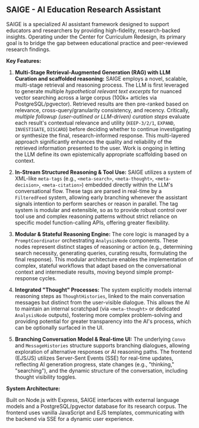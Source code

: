 ## SAIGE - AI Education Research Assistant

SAIGE is a specialized AI assistant framework designed to support educators and researchers by providing high-fidelity, research-backed insights. Operating under the Center for Curriculum Redesign, its primary goal is to bridge the gap between educational practice and peer-reviewed research findings.

**Key Features:**

1.  **Multi-Stage Retrieval-Augmented Generation (RAG) with LLM Curation and scaffolded reasoning:**  SAIGE employs a novel, scalable, multi-stage retrieval and reasoning process. The LLM is first leveraged to generate multiple *hypothetical relevant text excerpts* for nuanced vector searching across a large corpus (100k+ articles via PostgreSQL/pgvector). Retrieved results are then pre-ranked based on relevance, cross-query/granularity consistency, and recency. Critically, *multiple followup (user-outlined or LLM-driven) curation steps* evaluate each result's contextual relevance and utility (`KEEP-3/2/1`, `EXPAND`, `INVESTIGATE`, `DISCARD`) before deciding whether to continue investigating or synthesize the final, research-informed response. This multi-layered approach significantly enhances the quality and reliability of the retrieved information presented to the user. Work is ongoing in letting the LLM define its own epistemically appropriate scaffolding based on context.

2.  **In-Stream Structured Reasoning & Tool Use:** SAIGE utilizes a system of XML-like `meta-tags` (e.g., `<meta-search>`, `<meta-thought>`, `<meta-decision>`, `<meta-citation>`) embedded directly within the LLM's conversational flow. These tags are parsed in real-time by a `FilteredFeed` system, allowing early branching whenever the assistant signals intention to perform searches or reason in parallel. The tag system is modular and extensible, so as to provide robust control over tool use and complex reasoning patterns without strict reliance on specific model function-calling APIs, offering greater flexibility.

3.  **Modular & Stateful Reasoning Engine:** The core logic is managed by a `PromptCoordinator` orchestrating `AnalysisNode` components. These nodes represent distinct stages of reasoning or action (e.g., determining search necessity, generating queries, curating results, formulating the final response). This modular architecture enables the implementation of complex, stateful workflows that adapt based on the conversational context and intermediate results, moving beyond simple prompt-response cycles.

4.  **Integrated "Thought" Processes:** The system explicitly models internal reasoning steps as `ThoughtHistories`, linked to the main conversation messages but distinct from the user-visible dialogue. This allows the AI to maintain an internal scratchpad (via `<meta-thought>` or dedicated `AnalysisNode` outputs), fostering more complex problem-solving and providing potential for greater transparency into the AI's process, which can be optionally surfaced in the UI.

5.  **Branching Conversation Model & Real-time UI:** The underlying `Convo` and `MessageHistories` structure supports branching dialogues, allowing exploration of alternative responses or AI reasoning paths. The frontend (EJS/JS) utilizes Server-Sent Events (SSE) for real-time updates, reflecting AI generation progress, state changes (e.g., "thinking," "searching"), and the dynamic structure of the conversation, including thought visibility toggles.

**System Architecture:**

Built on Node.js with Express, SAIGE interfaces with external language models and a PostgreSQL/pgvector database for its research corpus. The frontend uses vanilla JavaScript and EJS templates, communicating with the backend via SSE for a dynamic user experience.
